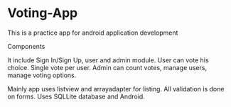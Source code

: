 # Voting-App
This is a practice app for android application development

Components

It include Sign In/Sign Up, user and admin module. User can vote his choice. Single vote per user. Admin can count votes, manage users, manage voting options.

Mainly app uses listview and arrayadapter for listing. All validation is done on forms. Uses SQLLite database and Android.

